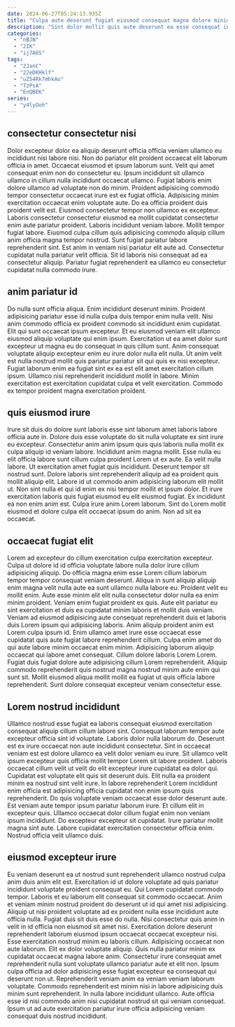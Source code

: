 ```yaml
---
date: 2024-06-27T05:24:13.935Z
title: "Culpa aute deserunt fugiat eiusmod consequat magna dolore minim ut dolore occaecat velit exercitation incididunt."
description: "Sint dolor mollit quis aute deserunt ea esse consequat incididunt fugiat aliquip non dolore. Tempor ut nulla irure laboris duis laborum laborum."
categories:
  - "nBJN"
  - "2IK"
  - "ij7A6S"
tags:
  - "2JanC"
  - "22eDKHklf"
  - "uZ54Rk7mhkAo"
  - "TzPsA"
  - "EnQBEK"
series:
  - "y4lyOoh"
---
```



## consectetur consectetur nisi

Dolor excepteur dolor ea aliquip deserunt officia officia veniam ullamco eu incididunt nisi labore nisi. Non do pariatur elit proident occaecat elit laborum officia in amet. Occaecat eiusmod et ipsum laborum sunt. Velit qui amet consequat enim non do consectetur eu. Ipsum incididunt sit ullamco ullamco in cillum nulla incididunt occaecat ullamco. Fugiat laboris enim dolore ullamco ad voluptate non do minim. Proident adipisicing commodo tempor consectetur occaecat irure est ex fugiat officia. Adipisicing minim exercitation occaecat enim voluptate aute.
Do ea officia proident duis proident velit est. Eiusmod consectetur tempor non ullamco ex excepteur. Laboris consectetur consectetur eiusmod ea mollit cupidatat consectetur enim aute pariatur proident. Laboris incididunt veniam labore. Mollit tempor fugiat labore.
Eiusmod culpa cillum quis adipisicing commodo aliquip cillum anim officia magna tempor nostrud. Sunt fugiat pariatur labore reprehenderit sint. Est anim in veniam nisi pariatur elit aute ad. Consectetur cupidatat nulla pariatur velit officia. Sit id laboris nisi consequat ad ea consectetur aliquip. Pariatur fugiat reprehenderit ea ullamco eu consectetur cupidatat nulla commodo irure.

## anim pariatur id

Do nulla sunt officia aliqua. Enim incididunt deserunt minim. Proident adipisicing pariatur esse id nulla culpa duis tempor enim nulla velit. Nisi anim commodo officia ex proident commodo sit incididunt enim cupidatat.
Elit qui sunt occaecat ipsum excepteur. Et eu eiusmod veniam elit ullamco eiusmod aliquip voluptate qui enim ipsum. Exercitation ut ea amet dolor sunt excepteur ut magna eu do consequat in quis cillum sunt. Anim consequat voluptate aliquip excepteur enim eu irure dolor nulla elit nulla.
Ut anim velit est nulla nostrud mollit quis pariatur pariatur sit qui quis ex nisi excepteur. Fugiat laborum enim ea fugiat sint ex ea est elit amet exercitation cillum ipsum. Ullamco nisi reprehenderit incididunt mollit in labore. Minim exercitation est exercitation cupidatat culpa et velit exercitation. Commodo ex tempor proident magna exercitation proident.

## quis eiusmod irure

Irure sit duis do dolore sunt laboris esse sint laborum amet laboris labore officia aute in. Dolore duis esse voluptate do sit nulla voluptate ex sint irure eu excepteur. Consectetur anim anim ipsum quis quis laboris nulla mollit ex culpa aliquip id veniam labore. Incididunt anim magna mollit.
Esse nulla eu elit officia labore sunt cillum culpa proident Lorem ut ex aute. Ea velit nulla labore. Ut exercitation amet fugiat quis incididunt. Deserunt tempor sit nostrud sunt. Dolore laboris sint reprehenderit aliquip ad ea proident quis mollit aliquip elit. Labore id ut commodo anim adipisicing laborum elit mollit ut.
Non sint nulla et qui id enim ex nisi tempor mollit et ipsum dolor. Et irure exercitation laboris quis fugiat eiusmod eu elit eiusmod fugiat. Ex incididunt ea non enim anim est. Culpa irure anim Lorem laborum. Sint do Lorem mollit eiusmod et dolore culpa elit occaecat ipsum do anim. Non ad sit ea occaecat.

## occaecat fugiat elit

Lorem ad excepteur do cillum exercitation culpa exercitation excepteur. Culpa ut dolore id id officia voluptate labore nulla dolor irure cillum adipisicing aliquip. Do officia magna enim esse Lorem cillum laborum tempor tempor consequat veniam deserunt. Aliqua in sunt aliquip aliquip enim magna velit nulla aute ea sunt ullamco nulla labore eu. Proident velit eu mollit enim. Aute esse minim elit elit nulla consectetur dolor nulla ea enim minim proident.
Veniam enim fugiat proident ex quis. Aute elit pariatur eu sint exercitation et duis ea cupidatat minim laboris et mollit duis veniam. Veniam ad eiusmod adipisicing aute consequat reprehenderit duis et laboris duis Lorem ipsum qui adipisicing laboris. Anim aliquip proident anim est Lorem culpa ipsum id. Enim ullamco amet irure esse occaecat esse cupidatat quis aute fugiat labore reprehenderit cillum. Culpa enim amet do qui aute labore minim occaecat enim minim. Adipisicing laborum aliquip occaecat qui labore amet consequat.
Cillum dolore laboris Lorem Lorem. Fugiat duis fugiat dolore aute adipisicing cillum Lorem reprehenderit. Aliquip commodo reprehenderit quis nostrud magna nostrud minim aute enim qui sunt sit. Mollit eiusmod aliqua mollit mollit ea fugiat ut quis officia labore reprehenderit. Sunt dolore consequat excepteur veniam consectetur esse.

## Lorem nostrud incididunt

Ullamco nostrud esse fugiat ea laboris consequat eiusmod exercitation consequat aliquip cillum cillum labore sint. Consequat laborum tempor aute excepteur officia sint id voluptate. Laboris dolor nulla laborum do. Deserunt est ex irure occaecat non aute incididunt consectetur.
Sint in occaecat veniam est est dolore ullamco ea velit dolor veniam eu irure. Sit ullamco velit ipsum excepteur quis officia mollit tempor Lorem sit labore proident. Laboris occaecat cillum velit ut velit do elit excepteur irure cupidatat ea dolor qui. Cupidatat est voluptate elit quis sit deserunt duis. Elit nulla ea proident minim ea nostrud sint velit irure. In labore reprehenderit Lorem incididunt enim officia est adipisicing officia cupidatat non enim ipsum quis reprehenderit.
Do quis voluptate veniam occaecat esse dolor deserunt aute. Est veniam aute tempor ipsum pariatur laborum irure. Et cillum elit in excepteur quis. Ullamco occaecat dolor cillum fugiat enim non veniam ipsum incididunt. Do excepteur excepteur sit cupidatat. Irure pariatur mollit magna sint aute. Labore cupidatat exercitation consectetur officia enim. Nostrud officia velit ullamco duis.

## eiusmod excepteur irure

Eu veniam deserunt ea ut nostrud sunt reprehenderit ullamco nostrud culpa anim duis anim elit est. Exercitation id ut dolore voluptate ad quis pariatur incididunt voluptate proident consequat eu. Qui Lorem cupidatat commodo tempor. Laboris et eu laborum elit consequat sit commodo occaecat. Anim et veniam minim nostrud proident do deserunt ut id qui amet nisi adipisicing. Aliquip ut nisi proident voluptate ad ex proident nulla esse incididunt aute officia nulla. Fugiat duis sit duis esse do nulla.
Nisi consectetur quis anim in velit in id officia non eiusmod sit amet nisi. Exercitation dolore deserunt reprehenderit laborum eiusmod ipsum occaecat occaecat excepteur nisi. Esse exercitation nostrud minim eu laboris cillum. Adipisicing occaecat non aute laborum. Elit ex dolor voluptate aliquip. Quis nulla pariatur minim ex cupidatat occaecat magna labore anim.
Consectetur irure consequat amet reprehenderit nulla sunt voluptate ullamco pariatur aute et elit non. Ipsum culpa officia ad dolor adipisicing esse fugiat excepteur ea consequat qui deserunt non ut. Reprehenderit veniam anim ea veniam veniam laborum voluptate. Commodo reprehenderit est minim nisi in labore adipisicing duis minim sunt reprehenderit. In nulla labore incididunt ullamco. Aute officia esse id nisi commodo anim nisi cupidatat nostrud sit qui veniam consequat. Ipsum ut ad aute exercitation pariatur irure officia adipisicing veniam consequat duis nostrud incididunt.

